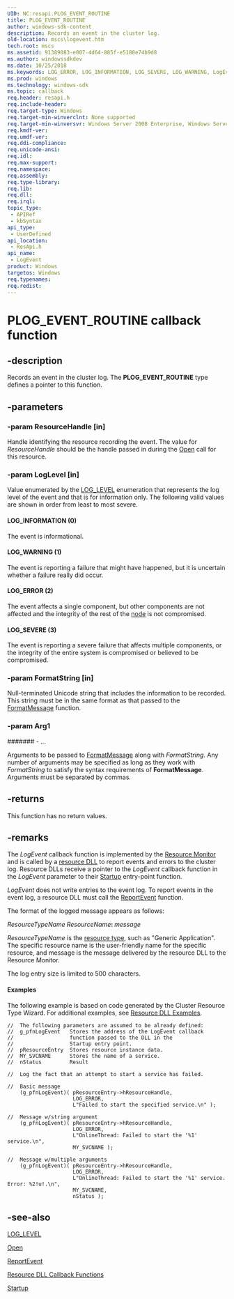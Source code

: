 ```yaml
---
UID: NC:resapi.PLOG_EVENT_ROUTINE
title: PLOG_EVENT_ROUTINE
author: windows-sdk-content
description: Records an event in the cluster log.
old-location: mscs\logevent.htm
tech.root: mscs
ms.assetid: 91389083-e007-4d64-885f-e5188e74b9d8
ms.author: windowssdkdev
ms.date: 10/25/2018
ms.keywords: LOG_ERROR, LOG_INFORMATION, LOG_SEVERE, LOG_WARNING, LogEvent, LogEvent callback, LogEvent callback function [Failover Cluster], PLOG_EVENT_ROUTINE, PLOG_EVENT_ROUTINE callback function [Failover Cluster], _wolf_logevent, mscs.logevent, resapi/LogEvent, resapi/PLOG_EVENT_ROUTINE
ms.prod: windows
ms.technology: windows-sdk
ms.topic: callback
req.header: resapi.h
req.include-header: 
req.target-type: Windows
req.target-min-winverclnt: None supported
req.target-min-winversvr: Windows Server 2008 Enterprise, Windows Server 2008 Datacenter
req.kmdf-ver: 
req.umdf-ver: 
req.ddi-compliance: 
req.unicode-ansi: 
req.idl: 
req.max-support: 
req.namespace: 
req.assembly: 
req.type-library: 
req.lib: 
req.dll: 
req.irql: 
topic_type:
 - APIRef
 - kbSyntax
api_type:
 - UserDefined
api_location:
 - ResApi.h
api_name:
 - LogEvent
product: Windows
targetos: Windows
req.typenames: 
req.redist: 
---
```


# PLOG_EVENT_ROUTINE callback function


## -description


Records an event in the 
    cluster log. The <b>PLOG_EVENT_ROUTINE</b> type defines a pointer to this function.


## -parameters




### -param ResourceHandle [in]

Handle identifying the resource recording the event. The value for <i>ResourceHandle</i> 
       should be the handle passed in during the <a href="https://msdn.microsoft.com/0a5c10c5-0380-4638-b49d-396be3b3c0dd">Open</a> call for this 
       resource.


### -param LogLevel [in]

Value enumerated by the <a href="https://msdn.microsoft.com/976251d5-6619-47f7-9b6e-2031768100b0">LOG_LEVEL</a> enumeration that 
       represents the log level of the event and that is for information only. The following valid values are shown in 
       order from least to most severe.



#### LOG_INFORMATION (0)

The event is informational.



#### LOG_WARNING (1)

The event is reporting a failure that might have happened, but it is uncertain whether a failure really did 
         occur.



#### LOG_ERROR (2)

The event affects a single component, but other components are not affected and the integrity of the rest 
         of the <a href="https://msdn.microsoft.com/4381e378-7bf2-4dbc-b56e-3fed33193d32">node</a> is not compromised.



#### LOG_SEVERE (3)

The event is reporting a severe failure that affects multiple components, or the integrity of the entire 
         system is compromised or believed to be compromised.


### -param FormatString [in]

Null-terminated Unicode string that includes the information to be recorded. This string must be in the same 
       format as that passed to the <a href="https://msdn.microsoft.com/b9d61342-4bcf-42e9-96f1-a5993dfb6c0c">FormatMessage</a> 
       function.


### -param Arg1








####### - ...

Arguments to be passed to <a href="https://msdn.microsoft.com/b9d61342-4bcf-42e9-96f1-a5993dfb6c0c">FormatMessage</a> along with 
       <i>FormatString</i>. Any number of arguments may be specified as long as they work with 
       <i>FormatString</i> to satisfy the syntax requirements of 
       <b>FormatMessage</b>. Arguments must be separated by 
       commas.


## -returns



This function has no return values.




## -remarks



The <i>LogEvent</i> callback function is implemented by the 
     <a href="https://msdn.microsoft.com/caebb47f-c2c5-463e-a957-d9eefc7fc33d">Resource Monitor</a> and is called by a 
     <a href="https://msdn.microsoft.com/e1434102-afaf-4a35-887e-a434c628bd90">resource DLL</a> to report events and errors to the cluster log. 
     Resource DLLs receive a pointer to the <i>LogEvent</i> callback 
     function in the <i>LogEvent</i> parameter to their 
     <a href="https://msdn.microsoft.com/b07a2c32-2ff5-4917-9bcb-e1cfe445b3b3">Startup</a> entry-point function.

<i>LogEvent</i> does not write entries to the event log. To 
     report events in the event log, a resource DLL must call the 
     <a href="https://msdn.microsoft.com/e39273c3-9e42-41a1-9ec1-1cdff2ab7b55">ReportEvent</a> function.

The format of the logged message appears as follows:

<i>ResourceTypeName</i><b>
</b><i>ResourceName</i><b>: </b><i>message</i>

<i>ResourceTypeName</i> is the 
     <a href="https://msdn.microsoft.com/d02e4f51-7b86-451a-a51c-ea850ae464d1">resource type</a>, such as 
     "Generic Application". The specific resource name is the user-friendly name for the specific 
     resource, and message is the message delivered by the resource DLL to the Resource Monitor.

The log entry size is limited to 500 characters.


#### Examples

The following example is based on code generated by the Cluster Resource Type Wizard. For additional 
     examples, see <a href="https://msdn.microsoft.com/library/Aa372246(v=VS.85).aspx">Resource DLL Examples</a>.

<pre class="syntax" xml:space="preserve"><code>//  The following parameters are assumed to be already defined:
//  g_pfnLogEvent   Stores the address of the LogEvent callback
//                  function passed to the DLL in the
//                  Startup entry point.
//  pResourceEntry  Stores resource instance data.
//  MY_SVCNAME      Stores the name of a service.
//  nStatus         Result

//  Log the fact that an attempt to start a service has failed.

//  Basic message
    (g_pfnLogEvent)( pResourceEntry-&gt;hResourceHandle,
                     LOG_ERROR,
                     L"Failed to start the specified service.\n" );

//  Message w/string argument
    (g_pfnLogEvent)( pResourceEntry-&gt;hResourceHandle,
                     LOG_ERROR,
                     L"OnlineThread: Failed to start the '%1' service.\n",
                     MY_SVCNAME );

//  Message w/multiple arguments
    (g_pfnLogEvent)( pResourceEntry-&gt;hResourceHandle,
                     LOG_ERROR,
                     L"OnlineThread: Failed to start the '%1' service. Error: %2!u!.\n",
                     MY_SVCNAME,
                     nStatus );</code></pre>



## -see-also




<a href="https://msdn.microsoft.com/976251d5-6619-47f7-9b6e-2031768100b0">LOG_LEVEL</a>



<a href="https://msdn.microsoft.com/0a5c10c5-0380-4638-b49d-396be3b3c0dd">Open</a>



<a href="https://msdn.microsoft.com/e39273c3-9e42-41a1-9ec1-1cdff2ab7b55">ReportEvent</a>



<a href="https://msdn.microsoft.com/6c7de7e6-a0f5-4308-8cf3-21968bd339a4">Resource DLL Callback Functions</a>



<a href="https://msdn.microsoft.com/b07a2c32-2ff5-4917-9bcb-e1cfe445b3b3">Startup</a>
 

 

